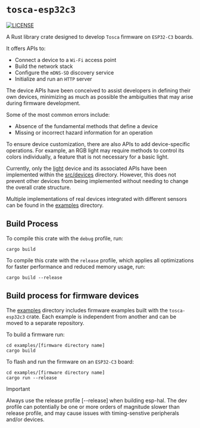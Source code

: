 # `tosca-esp32c3`

[![LICENSE][license badge]][license]

A Rust library crate designed to develop `Tosca` firmware on `ESP32-C3`
boards.

It offers APIs to:

- Connect a device to a `Wi-Fi` access point
- Build the network stack
- Configure the `mDNS-SD` discovery service
- Initialize and run an `HTTP` server

The device APIs have been conceived to assist developers in defining their
own devices, minimizing as much as possible the ambiguities that may arise
during firmware development.

Some of the most common errors include:

- Absence of the fundamental methods that define a device
- Missing or incorrect hazard information for an operation

To ensure device customization, there are also APIs to add
device-specific operations. For example, an RGB light may require methods
to control its colors individually, a feature that is not necessary for a
basic light.

Currently, only the [light](./src/devices/light.rs) device and its associated
APIs have been implemented within the [src/devices](./src/devices) directory.
However, this does not prevent other devices from being implemented without
needing to change the overall crate structure.

Multiple implementations of real devices integrated with different sensors can
be found in the [examples](./examples) directory.

## Build Process

To compile this crate with the `debug` profile, run:

```console
cargo build
```

To compile this crate with the `release` profile, which applies all
optimizations for faster performance and reduced memory usage, run:

```console
cargo build --release
```

## Build process for firmware devices

The [examples](./examples) directory includes firmware examples built with the
`tosca-esp32c3` crate. Each example is independent from another and can be moved
to a separate repository.

To build a firmware run:

```console
cd examples/[firmware directory name]
cargo build
```

To flash and run the firmware on an `ESP32-C3` board:

```console
cd examples/[firmware directory name]
cargo run --release
```

> [!IMPORTANT]
> Always use the release profile [--release] when building esp-hal.
  The dev profile can potentially be one or more orders of magnitude
  slower than release profile, and may cause issues with timing-senstive
  peripherals and/or devices.

<!-- Links -->
[license]: https://github.com/ToscaLab/tosca/blob/master/LICENSE

<!-- Badges -->
[license badge]: https://img.shields.io/badge/license-MIT-blue.svg
